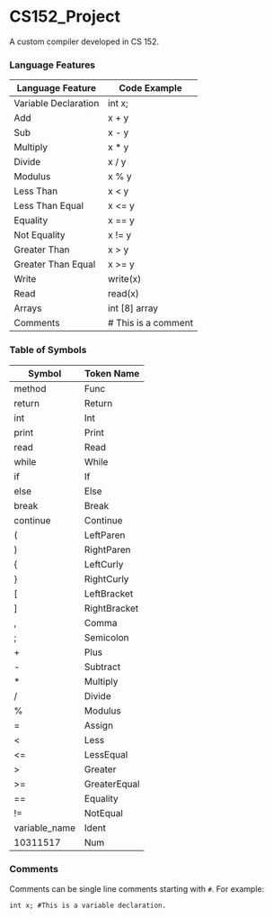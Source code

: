 # CS152_Project
A custom compiler developed in CS 152.

### Language Features

| Language Feature      | Code Example |
|-----------------------|--------------|
| Variable Declaration  | int x;       |
| Add                   | x + y        |
| Sub                   | x - y        |
| Multiply              | x * y        |
| Divide                | x / y        |
| Modulus               | x % y        |
| Less Than             | x < y        |
| Less Than Equal       | x <= y       |
| Equality              | x == y       |
| Not Equality          | x != y       |
| Greater Than          | x > y        |
| Greater Than Equal    | x >= y       |
| Write                 | write(x)     |
| Read                  | read(x)      |
| Arrays                | int [8] array|
| Comments              | # This is a comment|

### Table of Symbols

|Symbol                | Token Name   |
|----------------------|--------------|
|method                | Func         |
|return                | Return       |
|int                   | Int          |
|print                 | Print        |
|read                  | Read         |
|while                 | While        |
|if                    | If           |
|else                  | Else         |
|break                 | Break        |
|continue              | Continue     |
|(                     | LeftParen    |
|)                     | RightParen   |
|{                     | LeftCurly    |
|}                     | RightCurly   |
|[                     | LeftBracket  |
|]                     | RightBracket |
|,                     | Comma        |
|;                     | Semicolon    |
|+                     | Plus         |
|-                     | Subtract     |
|*                     | Multiply     |
|/                     | Divide       |
|%                     | Modulus      |
|=                     | Assign       |
|<                     | Less         |
|<=                    | LessEqual    |
|>                     | Greater      |
|>=                    | GreaterEqual |
|==                    | Equality     |
|!=                    | NotEqual     |
|variable_name         | Ident        |
|10311517              | Num          |

### Comments

Comments can be single line comments starting with `#`. For example:

```
int x; #This is a variable declaration.
```
